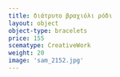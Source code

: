 ```yaml
---
title: διάτρυτο βραχιόλι ρόδι
layout: object
object-type: bracelets
price: 155
scematype: CreativeWork
weight: 20
image: 'sam_2152.jpg'
---
```

